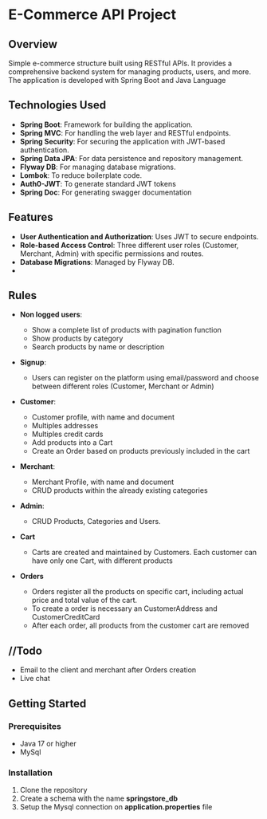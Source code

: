 # E-Commerce API Project

## Overview
Simple e-commerce  structure built using RESTful APIs. It provides a comprehensive backend system for managing products, users, and more. 
The application is developed with Spring Boot and Java Language

## Technologies Used
- **Spring Boot**: Framework for building the application.
- **Spring MVC**: For handling the web layer and RESTful endpoints.
- **Spring Security**: For securing the application with JWT-based authentication.
- **Spring Data JPA**: For data persistence and repository management.
- **Flyway DB**: For managing database migrations.
- **Lombok**: To reduce boilerplate code.
- **Auth0-JWT**: To generate standard JWT tokens
- **Spring Doc**: For generating swagger documentation

## Features

- **User Authentication and Authorization**: Uses JWT to secure endpoints.
- **Role-based Access Control**: Three different user roles (Customer, Merchant, Admin) with specific permissions and routes.
- **Database Migrations**: Managed by Flyway DB.
- 
## Rules
- **Non logged users**: 
  - Show a complete list of products with pagination function
  - Show products by category 
  - Search products by name or description
  
- **Signup**: 
  - Users can register on the platform using email/password and choose between different roles (Customer, Merchant or Admin)

- **Customer**: 
  - Customer profile, with name and document
  - Multiples addresses
  - Multiples credit cards
  - Add products into a Cart
  - Create an Order based on products previously included in the cart

- **Merchant**: 
  - Merchant Profile, with name and document 
  - CRUD products within the already existing categories

- **Admin**: 
  - CRUD Products, Categories and Users.
- **Cart**
    - Carts are created and maintained by Customers. Each customer can have only one Cart, with different products 
- **Orders**
  - Orders register all the products on specific cart, including actual price and total value of the cart.
  - To create a order is necessary an CustomerAddress and CustomerCreditCard
  - After each order, all products from the customer cart are removed 

    

## //Todo
- Email to the client and merchant after Orders creation
- Live chat


## Getting Started
### Prerequisites
- Java 17 or higher
- MySql 

### Installation
1. Clone the repository
2. Create a schema with the name **springstore_db**
3. Setup the Mysql connection on **application.properties** file


